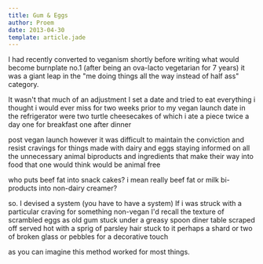 ```yaml
---
title: Gum & Eggs
author: Proem
date: 2013-04-30
template: article.jade
---
```


I had recently converted to veganism
shortly before writing what would become burnplate no.1
(after being an ova-lacto vegetarian for 7 years)
it was a giant leap in the "me doing things all the way instead of half ass" category.

It wasn't that much of an adjustment
I set a date and tried to eat everything i thought i would ever miss
for two weeks prior to my vegan launch date
in the refrigerator
were two turtle cheesecakes
of which i ate a piece twice a day
one for breakfast
one after dinner

post vegan launch
however
it was difficult to maintain the conviction
and resist cravings for things made with dairy and eggs
staying informed on all the unnecessary animal biproducts and ingredients that make their way into food that one would think would be animal free

who puts beef fat into snack cakes?
i mean really
beef fat
or milk bi-products into non-dairy creamer?

so.
I devised a system (you have to have a system)
If i was struck with a particular craving for something non-vegan
I'd recall the texture of scrambled eggs
as old gum stuck under a greasy spoon diner table
scraped off
served hot
with a sprig of parsley
hair stuck to it
perhaps a shard or two of broken glass
or pebbles for a decorative touch

as you can imagine this method worked for most things.
